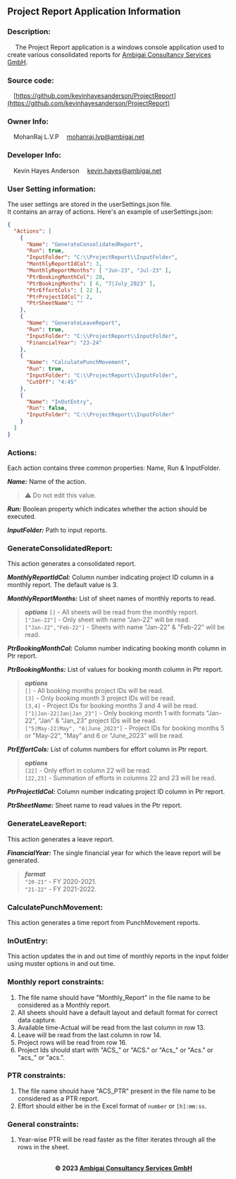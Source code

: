 ## Project Report Application Information
### Description:
&emsp; The Project Report application is a windows console application used to create various consolidated reports for [Ambigai Consultancy Services GmbH](https://www.ambigai.net/).
### Source code:
&emsp;[https://github.com/kevinhayesanderson/ProjectReport](https://github.com/kevinhayesanderson/ProjectReport)

### Owner Info: 
&emsp;MohanRaj L.V.P 
&emsp;[mohanraj.lvp@ambigai.net](mailto:mohanraj.lvp@ambigai.net)
 
### Developer Info:
&emsp;Kevin Hayes Anderson
&emsp;[kevin.hayes@ambigai.net](mailto:kevin.hayes@ambigai.net)
 
 
### User Setting information:
The user settings are stored in the userSettings.json file.<br/>
It contains an array of actions.
Here's an example of userSettings.json:
```json
{
  "Actions": [
    {
      "Name": "GenerateConsolidatedReport",
      "Run": true,
      "InputFolder": "C:\\ProjectReport\\InputFolder",
      "MonthlyReportIdCol": 3,
      "MonthlyReportMonths": [ "Jun-23", "Jul-23" ],
      "PtrBookingMonthCol": 28,
      "PtrBookingMonths": [ 6, "7|July_2023" ],
      "PtrEffortCols": [ 22 ],
      "PtrProjectIdCol": 2,
      "PtrSheetName": ""
    },
    {
      "Name": "GenerateLeaveReport",
      "Run": true,
      "InputFolder": "C:\\ProjectReport\\InputFolder",
      "FinancialYear": "23-24"
    },
    {
      "Name": "CalculatePunchMovement",
      "Run": true,
      "InputFolder": "C:\\ProjectReport\\InputFolder",
      "CutOff": "4:45"
    },
    {
      "Name": "InOutEntry",
      "Run": false,
      "InputFolder": "C:\\ProjectReport\\InputFolder"
    }
  ]
}
```
### Actions:
Each action contains three common properties: Name, Run & InputFolder.
 
***Name:***
Name of the action. 
> :warning: Do not edit this value.
 
***Run:***
Boolean property which indicates whether the action should be executed. 
 
***InputFolder:***
Path to input reports. 
 
### GenerateConsolidatedReport:
This action generates a consolidated report.
 
***MonthlyReportIdCol:***
Column number indicating project ID column in a monthly report.
The default value is 3.
 
***MonthlyReportMonths:***
List of sheet names of monthly reports to read.
>***options***
> `[]` - All sheets will be read from the monthly report.  
> `["Jan-22"]` - Only sheet with name "Jan-22" will be read.  
> `["Jan-22","Feb-22"]` - Sheets with name "Jan-22" & "Feb-22" will be read.
 
***PtrBookingMonthCol:***
Column number indicating booking month column in Ptr report.
 
***PtrBookingMonths:***
List of values for booking month column in Ptr report.
> ***options***  
> `[]` - All booking months project IDs will be read.  
> `[3]` - Only booking month 3 project IDs will be read.  
> `[3,4]` - Project IDs for booking months 3 and 4 will be read.  
> `["1|Jan-22|Jan|Jan_23"]` - Only booking month 1 with formats "Jan-22", "Jan" & "Jan_23" project IDs will be read.  
> `["5|May-22|May", "6|June_2023"]` - Project IDs for booking months 5 or "May-22", "May" and 6 or "June_2023" will be read.
 
***PtrEffortCols:***
List of column numbers for effort column in Ptr report.
> ***options***  
> `[22]` - Only effort in column 22 will be read.  
> `[22,23]` - Summation of efforts in columns 22 and 23 will be read.
 
***PtrProjectIdCol:***
Column number indicating project ID column in Ptr report.
 
***PtrSheetName:***
Sheet name to read values in the Ptr report.
 
### GenerateLeaveReport:
This action generates a leave report.
 
***FinancialYear:***
The single financial year for which the leave report will be generated.
> ***format***  
> `"20-21"` - FY 2020-2021.  
> `"21-22"` - FY 2021-2022.
 
### CalculatePunchMovement:
This action generates a time report from PunchMovement reports.
 
### InOutEntry:
This action updates the in and out time of monthly reports in the input folder using muster options in and out time.

### Monthly report constraints:
 
1. The file name should have "Monthly_Report" in the file name to be considered as a Monthly report.
2. All sheets should have a default layout and default format for correct data capture.
3. Available time-Actual will be read from the last column in row 13.
4. Leave will be read from the last column in row 14.
5. Project rows will be read from row 16.
6. Project Ids should start with "ACS\_" or "ACS." or "Acs\_" or "Acs." or "acs\_" or "acs.".
 
### PTR constraints:
 
1. The file name should have "ACS_PTR" present in the file name to be considered as a PTR report.
2. Effort should either be in the Excel format of `number` or `[h]:mm:ss`.
 
### General constraints:
 
1. Year-wise PTR will be read faster as the filter iterates through all the rows in the sheet.
<br/><br/>
**<p style="text-align: center;">&copy; 2023 [Ambigai Consultancy Services GmbH](https://www.ambigai.net/)</p>**
